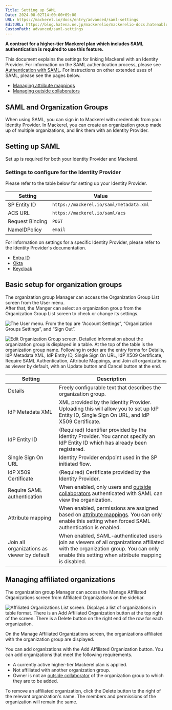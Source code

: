 ```yaml
---
Title: Setting up SAML
Date: 2024-08-02T14:00:00+09:00
URL: https://mackerel.io/docs/entry/advanced/saml-settings
EditURL: https://blog.hatena.ne.jp/mackerelio/mackerelio-docs.hatenablog.mackerel.io/atom/entry/6802340630902355647
CustomPath: advanced/saml-settings
---
```


**A contract for a higher-tier Mackerel plan which includes SAML authentication is required to use this feature.**

This document explains the settings for linking Mackerel with an Identity Provider.
For information on the SAML authentication process, please see [Authentication with SAML](https://mackerel.io/docs/entry/advanced/saml-authentication).
For instructions on other extended uses of SAML, please see the pages below.

- [Managing attribute mappings](https://mackerel.io/docs/entry/advanced/saml-attribute-mappings)
- [Managing outside collaborators](https://mackerel.io/docs/entry/advanced/saml-outside-collaborators)

## SAML and Organization Groups

When using SAML, you can sign in to Mackerel with credentials from your Identity Provider.
In Mackerel, you can create an organization group made up of multiple organizations, and link them with an Identity Provider.

## Setting up SAML

Set up is required for both your Identity Provider and Mackerel.

### Settings to configure for the Identity Provider

Please refer to the table below for setting up your Identity Provider.

| Setting       | Value                                      |
| --------------- | --------------------------------------- |
| SP Entity ID    | `https://mackerel.io/saml/metadata.xml` |
| ACS URL         | `https://mackerel.io/saml/acs`          |
| Request Binding | `POST`                                  |
| NameIDPolicy    | `email`                                 |

For information on settings for a specific Identity Provider, please refer to the Identity Provider's documentation.

- [Entra ID](https://learn.microsoft.com/ja-jp/entra/identity-platform/single-sign-on-saml-protocol)
- [Okta](https://help.okta.com/oie/ja-jp/content/topics/apps/apps_app_integration_wizard_saml.htm)
- [Keycloak](https://www.keycloak.org/docs/latest/server_admin/index.html#assembly-managing-clients_server_administration_guide)

## Basic setup for organization groups

The organization group Manager can access the Organization Group List screen from the User menu.  
After that, the Manger can select an organization group from the Organization Group List screen to check or change its settings.

![The User menu. From the top are “Account Settings”, “Organization Groups Settings”, and “Sign Out”.](https://cdn-ak.f.st-hatena.com/images/fotolife/m/mackerelio/20240925/20240925112722.png)

![Edit Organization Group screen. Detailed information about the organization group is displayed in a table. At the top of the table is the organization group name. Following in order are the entry forms for Details, IdP Metadata XML, IdP Entity ID, Single Sign On URL, IdP X509 Certificate, Require SAML Authentication, Attribute Mappings, and Join all organizations as viewer by default, with an Update button and Cancel button at the end.](https://cdn-ak.f.st-hatena.com/images/fotolife/m/mackerelio/20240822/20240822172822_original.png)

| Setting                               | Description                                                                                                                                                                                            |
| -------------------------------------- | ----------------------------------------------------------------------------------------------------------------------------------------------------------------------------------------------- |
| Details                                   | Freely configurable text that describes the organization group.                                                                                                                              |
| IdP Metadata XML                     | XML provided by the Identity Provider. Uploading this will allow you to set up IdP Entity ID, Single Sign On URL, and IdP X509 Certificate.                                                                   |
| IdP Entity ID                     | (Required) Identifier provided by the Identity Provider. You cannot specify an IdP Entity ID which has already been registered.                                                                                                          |
| Single Sign On URL                     | Identity Provider endpoint used in the SP initiated flow.                                                                                                                          |
| IdP X509 Certificate                        | (Required) Certificate provided by the Identity Provider.                                                                                                                                                     |
| Require SAML authentication                       | When enabled, only users and [outside collaborators](https://mackerel.io/docs/entry/advanced/saml-outside-collaborators) authenticated with SAML can view the organization.                                                                                                                  |
| Attribute mapping             | When enabled, permissions are assigned based on [attribute mappings](https://mackerel.io/docs/entry/advanced/saml-attribute-mappings). You can only enable this setting when forced SAML authentication is enabled. |
| Join all organizations as viewer by default | When enabled, SAML-authenticated users join as viewers of all organizations affiliated with the organization group. You can only enable this setting when attribute mapping is disabled.             |

<h2 id="managing-orgs">Managing affiliated organizations</h2>

The organization group Manager can access the Manage Affiliated Organizations screen from Affiliated Organizations on the sidebar.

![Affiliated Organizations List screen. Displays a list of organizations in table format. There is an Add Affiliated Organization button at the top right of the screen. There is a Delete button on the right end of the row for each organization.](https://cdn-ak.f.st-hatena.com/images/fotolife/m/mackerelio/20240822/20240822182811_original.png)

On the Manage Affiliated Organizations screen, the organizations affiliated with the organization group are displayed.

You can add organizations with the Add Affiliated Organization button. You can add organizations that meet the following requirements.

- A currently active higher-tier Mackerel plan is applied.
- Not affiliated with another organization group.
- Owner is not an [outside collaborator](https://mackerel.io/docs/entry/advanced/saml-outside-collaborators) of the organization group to which they are to be added.

To remove an affiliated organization, click the Delete button to the right of the relevant organization's name.
The members and permissions of the organization will remain the same.
